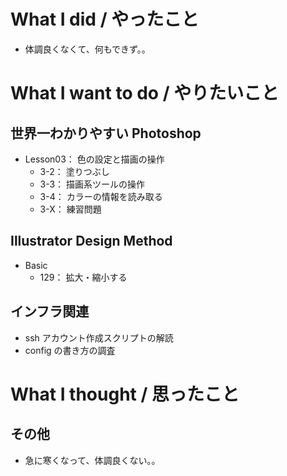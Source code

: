 # What I did / やったこと
- 体調良くなくて、何もできず。。

# What I want to do / やりたいこと
## 世界一わかりやすい Photoshop
- Lesson03： 色の設定と描画の操作
    - 3-2： 塗りつぶし
    - 3-3： 描画系ツールの操作
    - 3-4： カラーの情報を読み取る
    - 3-X： 練習問題

## Illustrator Design Method
- Basic
    - 129： 拡大・縮小する

## インフラ関連
- ssh アカウント作成スクリプトの解読
- config の書き方の調査

# What I thought / 思ったこと
## その他
- 急に寒くなって、体調良くない。。
